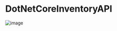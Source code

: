 # DotNetCoreInventoryAPI

![image](https://github.com/user-attachments/assets/5c6deff0-dcd8-451c-b5d8-ec431a989c84)
